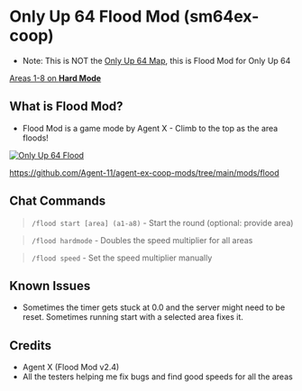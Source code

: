 # Only Up 64 Flood Mod (sm64ex-coop)

* Note: This is NOT the [Only Up 64 Map](https://github.com/DizzyThermal/sm64ex-coop-only-up-64), this is Flood Mod for Only Up 64

[Areas 1-8 on **Hard Mode**](https://www.twitch.tv/collections/97Z5GvWhhBf8sg)

## What is Flood Mod?

* Flood Mod is a game mode by Agent X - Climb to the top as the area floods!

[![Only Up 64 Flood](https://img.youtube.com/vi/hP6ghR_GRwo/0.jpg)](https://www.youtube.com/watch?v=hP6ghR_GRwo)

https://github.com/Agent-11/agent-ex-coop-mods/tree/main/mods/flood

## Chat Commands

> `/flood start [area] (a1-a8)` - Start the round (optional: provide area)

> `/flood hardmode` - Doubles the speed multiplier for all areas

> `/flood speed` - Set the speed multiplier manually

## Known Issues

* Sometimes the timer gets stuck at 0.0 and the server might need to be reset. Sometimes running start with a selected area fixes it.

## Credits

* Agent X (Flood Mod v2.4)
* All the testers helping me fix bugs and find good speeds for all the areas
